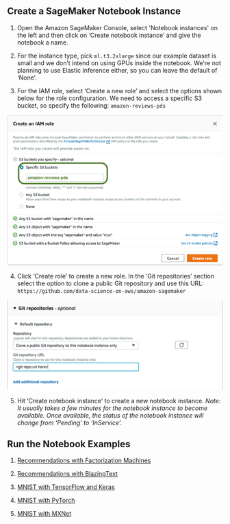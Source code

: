 ## Create a SageMaker Notebook Instance
1. Open the Amazon SageMaker Console, select 'Notebook instances' on the left and then click on ‘Create notebook instance’ and give the notebook a name. 

2. For the instance type, pick `ml.t3.2xlarge` since our example dataset is small and we don’t intend on using GPUs inside the notebook.  We're not planning to use Elastic Inference either, so you can leave the default of ‘None’.

3. For the IAM role, select ‘Create a new role’ and select the options shown below for the role configuration.  We need to access a specific S3 bucket, so specify the following:  `amazon-reviews-pds`

![Amazon SageMaker IAM Role](/img/sm-keras-1.png)

4. Click ‘Create role’ to create a new role. In the ‘Git repositories’ section select the option to clone a public Git repository and use this URL:  `https://github.com/data-science-on-aws/amazon-sagemaker`

![Amazon SageMaker Git Repo](/img/sm-keras-git.png)

5. Hit ‘Create notebook instance’ to create a new notebook instance.  _Note: It usually takes a few minutes for the notebook instance to become available. Once available, the status of the notebook instance will change from ‘Pending’ to ‘InService’._

## Run the Notebook Examples
1. [Recommendations with Factorization Machines](factorization/)

2. [Recommendations with BlazingText](blazingtext/)

3. [MNIST with TensorFlow and Keras](tensorflow/)

4. [MNIST with PyTorch](pytorch/)

5. [MNIST with MXNet](mxnet/)
